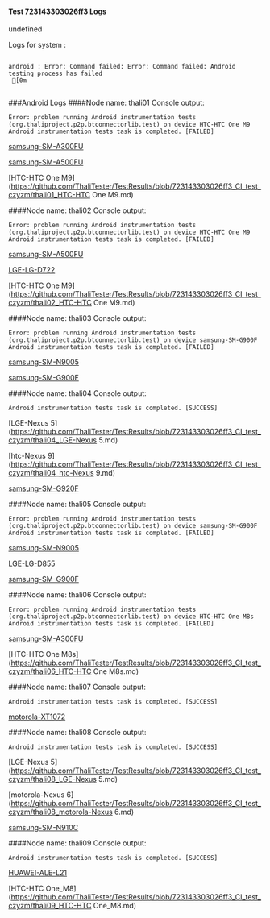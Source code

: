 #### Test 723143303026ff3 Logs

undefined

Logs for system : 
```

android : Error: Command failed: Error: Command failed: Android testing process has failed
 [0m


```
###Android Logs
####Node name: thali01
Console output:
```
Error: problem running Android instrumentation tests (org.thaliproject.p2p.btconnectorlib.test) on device HTC-HTC One M9 
Android instrumentation tests task is completed. [FAILED]
```
[samsung-SM-A300FU](https://github.com/ThaliTester/TestResults/blob/723143303026ff3_CI_test_czyzm/thali01_samsung-SM-A300FU.md)

[samsung-SM-A500FU](https://github.com/ThaliTester/TestResults/blob/723143303026ff3_CI_test_czyzm/thali01_samsung-SM-A500FU.md)

[HTC-HTC One M9](https://github.com/ThaliTester/TestResults/blob/723143303026ff3_CI_test_czyzm/thali01_HTC-HTC One M9.md)

####Node name: thali02
Console output:
```
Error: problem running Android instrumentation tests (org.thaliproject.p2p.btconnectorlib.test) on device HTC-HTC One M9 
Android instrumentation tests task is completed. [FAILED]
```
[samsung-SM-A500FU](https://github.com/ThaliTester/TestResults/blob/723143303026ff3_CI_test_czyzm/thali02_samsung-SM-A500FU.md)

[LGE-LG-D722](https://github.com/ThaliTester/TestResults/blob/723143303026ff3_CI_test_czyzm/thali02_LGE-LG-D722.md)

[HTC-HTC One M9](https://github.com/ThaliTester/TestResults/blob/723143303026ff3_CI_test_czyzm/thali02_HTC-HTC One M9.md)

####Node name: thali03
Console output:
```
Error: problem running Android instrumentation tests (org.thaliproject.p2p.btconnectorlib.test) on device samsung-SM-G900F 
Android instrumentation tests task is completed. [FAILED]
```
[samsung-SM-N9005](https://github.com/ThaliTester/TestResults/blob/723143303026ff3_CI_test_czyzm/thali03_samsung-SM-N9005.md)

[samsung-SM-G900F](https://github.com/ThaliTester/TestResults/blob/723143303026ff3_CI_test_czyzm/thali03_samsung-SM-G900F.md)

####Node name: thali04
Console output:
```
Android instrumentation tests task is completed. [SUCCESS]
```
[LGE-Nexus 5](https://github.com/ThaliTester/TestResults/blob/723143303026ff3_CI_test_czyzm/thali04_LGE-Nexus 5.md)

[htc-Nexus 9](https://github.com/ThaliTester/TestResults/blob/723143303026ff3_CI_test_czyzm/thali04_htc-Nexus 9.md)

[samsung-SM-G920F](https://github.com/ThaliTester/TestResults/blob/723143303026ff3_CI_test_czyzm/thali04_samsung-SM-G920F.md)

####Node name: thali05
Console output:
```
Error: problem running Android instrumentation tests (org.thaliproject.p2p.btconnectorlib.test) on device samsung-SM-G900F 
Android instrumentation tests task is completed. [FAILED]
```
[samsung-SM-N9005](https://github.com/ThaliTester/TestResults/blob/723143303026ff3_CI_test_czyzm/thali05_samsung-SM-N9005.md)

[LGE-LG-D855](https://github.com/ThaliTester/TestResults/blob/723143303026ff3_CI_test_czyzm/thali05_LGE-LG-D855.md)

[samsung-SM-G900F](https://github.com/ThaliTester/TestResults/blob/723143303026ff3_CI_test_czyzm/thali05_samsung-SM-G900F.md)

####Node name: thali06
Console output:
```
Error: problem running Android instrumentation tests (org.thaliproject.p2p.btconnectorlib.test) on device HTC-HTC One M8s 
Android instrumentation tests task is completed. [FAILED]
```
[samsung-SM-A300FU](https://github.com/ThaliTester/TestResults/blob/723143303026ff3_CI_test_czyzm/thali06_samsung-SM-A300FU.md)

[HTC-HTC One M8s](https://github.com/ThaliTester/TestResults/blob/723143303026ff3_CI_test_czyzm/thali06_HTC-HTC One M8s.md)

####Node name: thali07
Console output:
```
Android instrumentation tests task is completed. [SUCCESS]
```
[motorola-XT1072](https://github.com/ThaliTester/TestResults/blob/723143303026ff3_CI_test_czyzm/thali07_motorola-XT1072.md)

####Node name: thali08
Console output:
```
Android instrumentation tests task is completed. [SUCCESS]
```
[LGE-Nexus 5](https://github.com/ThaliTester/TestResults/blob/723143303026ff3_CI_test_czyzm/thali08_LGE-Nexus 5.md)

[motorola-Nexus 6](https://github.com/ThaliTester/TestResults/blob/723143303026ff3_CI_test_czyzm/thali08_motorola-Nexus 6.md)

[samsung-SM-N910C](https://github.com/ThaliTester/TestResults/blob/723143303026ff3_CI_test_czyzm/thali08_samsung-SM-N910C.md)

####Node name: thali09
Console output:
```
Android instrumentation tests task is completed. [SUCCESS]
```
[HUAWEI-ALE-L21](https://github.com/ThaliTester/TestResults/blob/723143303026ff3_CI_test_czyzm/thali09_HUAWEI-ALE-L21.md)

[HTC-HTC One_M8](https://github.com/ThaliTester/TestResults/blob/723143303026ff3_CI_test_czyzm/thali09_HTC-HTC One_M8.md)




